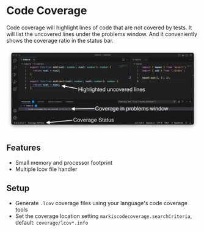 # Code Coverage

Code coverage will highlight lines of code that are not covered by tests. It will list the uncovered lines under the problems window. And it conveniently shows the coverage ratio in the status bar.

![Demo](https://github.com/markis/vscode-code-coverage/raw/HEAD/images/demo.png)

## Features

* Small memory and processor footprint
* Multiple lcov file handler

## Setup

* Generate `.lcov` coverage files using your language's code coverage tools
* Set the coverage location setting `markiscodecoverage.searchCriteria`, default: `coverage/lcov*.info`
